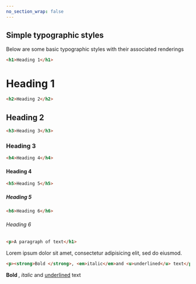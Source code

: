 ```yaml
---
no_section_wrap: false
---
```

<h2 id="simple-typographic-styles">Simple typographic styles</h2>

Below are some basic typographic styles with their associated renderings

```html
<h1>Heading 1</h1>
```
<h1>Heading 1</h1>

```html
<h2>Heading 2</h2>
```
<h2>Heading 2</h2>

```html
<h3>Heading 3</h3>
```
<h3>Heading 3</h3>

```html
<h4>Heading 4</h4>
```
<h4>Heading 4</h4>

```html
<h5>Heading 5</h5>
```
<h5>Heading 5</h5>

```html
<h6>Heading 6</h6>
```
<h6>Heading 6</h6>

```html
<p>A paragraph of text</h1>
```
<p>Lorem ipsum dolor sit amet, consectetur adipisicing elit, sed do eiusmod.</p>

```html
<p><strong>Bold </strong>, <em>italic</em>and <u>underlined</u> text</p>
```
<p><strong>Bold </strong>, <em>italic</em> and <u>underlined</u> text</p>

